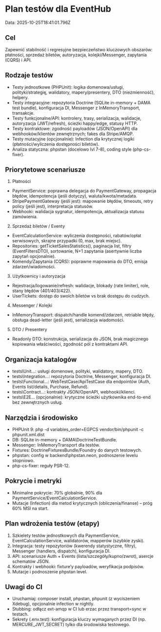 # Plan testów dla EventHub

Data: 2025-10-25T18:41:01.796Z

## Cel
Zapewnić stabilność i regresyjne bezpieczeństwo kluczowych obszarów: płatności, sprzedaż biletów, autoryzacja, kolejki/Messenger, zapytania (CQRS) i API.

## Rodzaje testów
- Testy jednostkowe (PHPUnit): logika domenowa/usługi, polityki/strategię, walidatory, mapery/presentery, DTO (niezmienność), helpery.
- Testy integracyjne: repozytoria Doctrine (SQLite in-memory + DAMA test bundle), konfiguracja DI, Messenger z InMemoryTransport, transakcje.
- Testy funkcjonalne/API: kontrolery, trasy, serializacja, walidacje, autoryzacja (JWT/refresh), ścieżki happy/edge, statusy HTTP.
- Testy kontraktowe: zgodność payloadów (JSON/OpenAPI) dla webhooków/klientów zewnętrznych; fakes dla Stripe/AMQP.
- Testy mutacyjne (opcjonalnie): Infection dla krytycznej logiki (płatności/wyliczenia dostępności biletów).
- Analiza statyczna: phpstan (docelowo lvl 7-8), coding style (php-cs-fixer).

## Priorytetowe scenariusze
1) Płatności
- PaymentService: poprawna delegacja do PaymentGateway, propagacja błędów, idempotencja (jeśli dotyczy), waluta/kwota/metadata.
- StripePaymentGateway (jeśli jest): mapowanie błędów, timeouts, retry policy (jeśli jest), interpretacja statusów.
- Webhooki: walidacja sygnatur, idempotencja, aktualizacja statusu zamówienia.

2) Sprzedaż biletów / Eventy
- EventCalculationService: wyliczenia dostępności, rabatów/opłat serwisowych, skrajne przypadki (0, max, brak miejsc).
- Repositories: getTicketSalesStatistics(), paginacja list, filtry (EventFiltersDTO), sortowanie, N+1 zapytania (asertywnie liczba zapytań opcjonalnie).
- Komendy/Zapytania (CQRS): poprawne mapowania do DTO, emisja zdarzeń/wiadomości.

3) Użytkownicy i autoryzacja
- Rejestracja/logowanie/refresh: walidacje, blokady (rate limiter), role, stany błędów (401/403/422).
- UserTickets: dostęp do swoich biletów vs brak dostępu do cudzych.

4) Messenger / Kolejki
- InMemoryTransport: dispatch/handle komend/zdarzeń, retriable błędy, obsługa dead-letter (jeśli jest), serializacja wiadomości.

5) DTO / Presentery
- Readonly DTO: konstrukcja, serializacja do JSON, brak magicznego kopiowania właściwości, zgodność pól z kontraktami API.

## Organizacja katalogów
- tests\Unit\...: usługi domenowe, polityki, walidatory, mapery, DTO.
- tests\Integration\...: repozytoria Doctrine, Messenger, konfiguracja DI.
- tests\Functional\...: WebTestCase/ApiTestCase dla endpointów (Auth, Events list/details, Purchase, Refund).
- tests\Contract\...: kontrakty JSON/OpenAPI, webhooki/klienci.
- tests\E2E\... (opcjonalnie): krytyczne ścieżki użytkownika end-to-end bez zewnętrznych usług.

## Narzędzia i środowisko
- PHPUnit 9: php -d variables_order=EGPCS vendor/bin/phpunit -c phpunit.xml.dist
- DB: SQLite in-memory + DAMA\DoctrineTestBundle.
- Messenger: InMemoryTransport dla testów.
- Fixtures: DoctrineFixturesBundle/Foundry do danych testowych.
- phpstan: config w backend\phpstan.neon, podnoszenie levelu stopniowo.
- php-cs-fixer: reguły PSR-12.

## Pokrycie i metryki
- Minimalne pokrycie: 70% globalnie, 90% dla PaymentService/EventCalculationService.
- Mutacje (Infection) dla metod krytycznych (obliczenia/finanse) – próg 60% MSI na start.

## Plan wdrożenia testów (etapy)
1) Szkielety testów jednostkowych dla PaymentService, EventCalculationService, walidatorów, mapperów (szybkie zyski).
2) Integracja: testy repozytoriów (kwerendy statystyczne, filtry), Messenger (handlers, dispatch), konfiguracja DI.
3) API: scenariusze Auth + Events (lista/szczegóły/kupno/zwrot), asercje schematów JSON.
4) Kontrakty i webhooki: fixture’y payloadów, weryfikacja podpisów.
5) Mutacje i podnoszenie phpstan level.

## Uwagi do CI
- Uruchamiaj: composer install, phpstan, phpunit (z wyciszeniem Xdebug), opcjonalnie infection w nightly.
- Stubbing: odłącz ext-amqp w CI lub erzac przez transport=sync w testach.
- Sekrety (.env.test): konfiguracja kluczy wymaganych przez DI (np. MERCURE_JWT_SECRET) tylko dla środowiska testowego.

